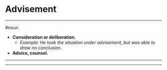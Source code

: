 # Advisement
---
#noun
- **Consideration or deliberation.**
	- _Example: He took the situation under advisement, but was able to draw no conclusion._
- **Advice, counsel.**
---
---
